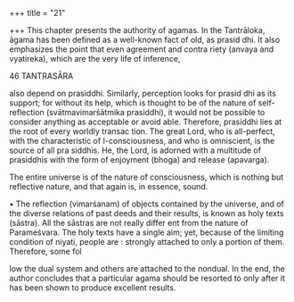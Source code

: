 +++
title = "21"

+++
This chapter presents the authority of agamas. In the Tantrāloka, āgama has been defined as a well-known fact of old, as prasid dhi. It also emphasizes the point that even agreement and contra riety (anvaya and vyatireka), which are the very life of inference, 

46 TANTRASĀRA 

also depend on prasiddhi. Similarly, perception looks for prasid dhi as its support; for without its help, which is thought to be of the nature of self-reflection (svātmavimarśātmika prasiddhi), it would not be possible to consider anything as acceptable or avoid able. Therefore, prasiddhi lies at the root of every worldly transac tion. The great Lord, who is all-perfect, with the characteristic of I-consciousness, and who is omniscient, is the source of all pra siddhis. He, the Lord, is adorned with a multitude of prasiddhis with the form of enjoyment (bhoga) and release (apavarga). 

The entire universe is of the nature of consciousness, which is nothing but reflective nature, and that again is, in essence, sound. 

• The reflection (vimarśanam) of objects contained by the universe, and of the diverse relations of past deeds and their results, is known as holy texts (sāstra). All the sāstras are not really differ ent from the nature of Parameśvara. The holy texts have a single aim; yet, because of the limiting condition of niyati, people are : strongly attached to only a portion of them. Therefore, some fol 

low the dual system and others are attached to the nondual. In the end, the author concludes that a particular agama should be resorted to only after it has been shown to produce excellent results. 
